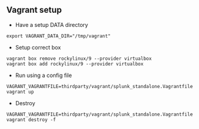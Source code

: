 ## Vagrant setup

- Have a setup DATA directory
```
export VAGRANT_DATA_DIR="/tmp/vagrant"
```

- Setup correct box

```
vagrant box remove rockylinux/9 --provider virtualbox
vagrant box add rockylinux/9 --provider virtualbox
```

- Run using a config file
```
VAGRANT_VAGRANTFILE=thirdparty/vagrant/splunk_standalone.Vagrantfile vagrant up
```

- Destroy
```
VAGRANT_VAGRANTFILE=thirdparty/vagrant/splunk_standalone.Vagrantfile vagrant destroy -f
```